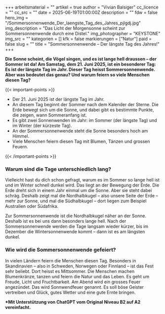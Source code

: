 +++
arbeitsmaterial = ""
artikel = true
author = "Vivian Balsiger"
cc_licence = ""
cc_src = ""
date = 2025-06-19T01:00:00Z
description = ""
fdw = false
hero_img = "/Sommersonnenwende_Der_laengste_Tag_des_Jahres_pjlgdj.jpg"
img_description = "Das Licht der Morgensonne scheint zur Sommersonnenwende durch eine Distel."
img_photographer = "KEYSTONE"
img_src = ""
kategorien = []
kfk = false
markierungen = ["Natur"]
paid = false
slug = ""
title = "Sommersonnenwende – Der längste Tag des Jahres!"
+++

**Die Sonne scheint, die Vögel singen, und es ist lange hell draussen – der Sommer ist da! Am Samstag, dem 21. Juni 2025, ist ein besonderer Tag: Es ist der längste Tag im Jahr. Dieser Tag heisst Sommersonnenwende. Aber was bedeutet das genau? Und warum feiern so viele Menschen diesen Tag?**

{{< important-points >}}

<ul>

<li>Der 21. Juni 2025 ist der längste Tag im Jahr.
</li>

<li>An diesem Tag beginnt der Sommer nach dem Kalender der Sterne. Die Erde bewegt sich um die Sonne, und dabei gibt es bestimmte Punkte, die zeigen, wann Sommeranfang ist.
</li>

<li>Es gibt zwei Sonnenwenden im Jahr: im Sommer (der längste Tag) und im Winter (der kürzeste Tag).
</li>

<li>An der Sommersonnenwende steht die Sonne besonders hoch am Himmel.
</li>

<li>Viele Menschen feiern diesen Tag mit Blumen, Tänzen und grossen Feuern.
</li>

</ul>

{{< /important-points >}}

### Warum sind die Tage unterschiedlich lang?

Vielleicht hast du dich schon gefragt, warum es im Sommer so lange hell ist und im Winter schnell dunkel wird. Das liegt an der Bewegung der Erde. Die Erde dreht sich in einem Jahr einmal um die Sonne. Aber sie steht dabei schräg. Deshalb zeigt mal die Nordhalbkugel – also unsere Seite der Erde – mehr zur Sonne, und mal die Südhalbkugel – dort liegen zum Beispiel Australien oder Südafrika. 

Zur Sommersonnenwende ist die Nordhalbkugel näher an der Sonne. Deshalb ist es bei uns dann besonders lange hell. Nach der Sommersonnenwende werden die Tage langsam wieder kürzer, bis im Dezember die Wintersonnenwende kommt – dann ist es am längsten dunkel.

### Wie wird die Sommersonnenwende gefeiert?

In vielen Ländern feiern die Menschen diesen Tag. Besonders in Skandinavien – also in Schweden, Norwegen oder Finnland – ist das Fest sehr beliebt. Dort heisst es Mittsommer. Die Menschen machen Blumenkränze, tanzen und feiern die Natur und das Leben. Es geht um Freude, Licht und Fruchtbarkeit. Am Abend wird ein grosses Feuer angezündet. Das wird Sonnwendfeuer genannt. Es soll böse Geister vertreiben und Glück, gutes Wetter und eine gute Ernte bringen.

**\*Mit Unterstützung von ChatGPT vom Original Niveau B2 auf A2 vereinfacht.**